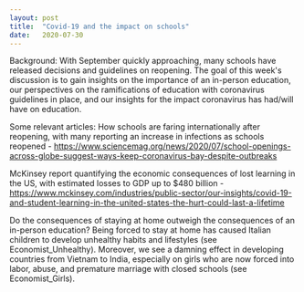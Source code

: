 ```yaml
---
layout: post
title:  "Covid-19 and the impact on schools"
date:   2020-07-30
---
```

Background: With September quickly approaching, many schools have released decisions and guidelines on reopening. The goal of this week's discussion is to gain insights on the importance of an in-person education, our perspectives on the ramifications of education with coronavirus guidelines in place, and our insights for the impact coronavirus has had/will have on education.

Some relevant articles:
How schools are faring internationally after reopening, with many reporting an increase in infections as schools reopened - https://www.sciencemag.org/news/2020/07/school-openings-across-globe-suggest-ways-keep-coronavirus-bay-despite-outbreaks

McKinsey report quantifying the economic consequences of lost learning in the US, with estimated losses to GDP up to $480 billion - https://www.mckinsey.com/industries/public-sector/our-insights/covid-19-and-student-learning-in-the-united-states-the-hurt-could-last-a-lifetime

Do the consequences of staying at home outweigh the consequences of an in-person education? Being forced to stay at home has caused Italian children to develop unhealthy habits and lifestyles (see Economist_Unhealthy). Moreover, we see a damning effect in developing countries from Vietnam to India, especially on girls who are now forced into labor, abuse, and premature marriage with closed schools (see Economist_Girls).